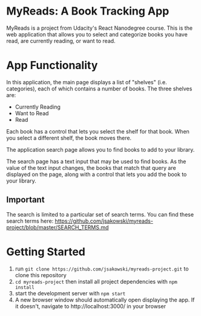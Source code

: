 # MyReads: A Book Tracking App
MyReads is a project from Udacity's React Nanodegree course. This is the web application that allows you to select and categorize books you have read, are currently reading, or want to read.

# App Functionality
In this application, the main page displays a list of "shelves" (i.e. categories), each of which contains a number of books. The three shelves are:

* Currently Reading
* Want to Read
* Read

Each book has a control that lets you select the shelf for that book. When you select a different shelf, the book moves there.

The application search page allows you to find books to add to your library.

The search page has a text input that may be used to find books. As the value of the text input changes, the books that match that query are displayed on the page, along with a control that lets you add the book to your library.

## Important
The search is limited to a particular set of search terms.
            You can find these search terms here:
            https://github.com/jsakowski/myreads-project/blob/master/SEARCH_TERMS.md

# Getting Started

1. run `git clone https://github.com/jsakowski/myreads-project.git` to clone this repository
2. `cd myreads-project` then install all project dependencies with `npm install`
3. start the development server with `npm start`
4. A new browser window should automatically open displaying the app. If it doesn't, navigate to http://localhost:3000/ in your browser
